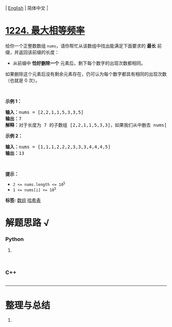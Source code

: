 | [English](README_EN.md) | 简体中文 |

# [1224. 最大相等频率](https://leetcode.cn/problems/maximum-equal-frequency)
<p>给你一个正整数数组&nbsp;<code>nums</code>，请你帮忙从该数组中找出能满足下面要求的 <strong>最长</strong> 前缀，并返回该前缀的长度：</p>

<ul>
	<li>从前缀中 <strong>恰好删除一个</strong> 元素后，剩下每个数字的出现次数都相同。</li>
</ul>

<p>如果删除这个元素后没有剩余元素存在，仍可认为每个数字都具有相同的出现次数（也就是 0 次）。</p>

<p>&nbsp;</p>

<p><strong>示例 1：</strong></p>

<pre>
<strong>输入：</strong>nums = [2,2,1,1,5,3,3,5]
<strong>输出：</strong>7
<strong>解释：</strong>对于长度为 7 的子数组 [2,2,1,1,5,3,3]，如果我们从中删去 nums[4] = 5，就可以得到 [2,2,1,1,3,3]，里面每个数字都出现了两次。
</pre>

<p><strong>示例 2：</strong></p>

<pre>
<strong>输入：</strong>nums = [1,1,1,2,2,2,3,3,3,4,4,4,5]
<strong>输出：</strong>13
</pre>

<p>&nbsp;</p>

<p><strong>提示：</strong></p>

<ul>
	<li><code>2 &lt;= nums.length &lt;= 10<sup>5</sup></code></li>
	<li><code>1 &lt;= nums[i] &lt;= 10<sup>5</sup></code></li>
</ul>

**标签:**  [数组](https://leetcode.cn/tag/array) [哈希表](https://leetcode.cn/tag/hash-table) 
# 解题思路 √

### Python

1. 

```python

```


```python

```

### C++

```cpp

```

---



# 整理与总结

1. 